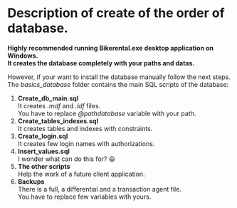 # Description of create of the order of database.

**Highly recommended running Bikerental.exe desktop application on Windows.  
It creates the database completely with your paths and datas.**

However, if your want to install the database manually follow the next steps.  
The *basics_database* folder contains the main SQL scripts of the database:  
1. **Create_db_main.sql**  
It creates *.mdf* and *.ldf* files.  
You have to replace *@pathdatabase* variable with your path.  
2. **Create_tables_indexes.sql**  
It creates tables and indexes with constraints.
3. **Create_login.sql**  
It creates few login names with authorizations.
4. **Insert_values.sql**  
I wonder what can do this for? 😃
5. **The other scripts**  
Help the work of a future client application.
7. **Backups**  
There is a full, a differential and a transaction agent file.  
You have to replace few variables with yours.
